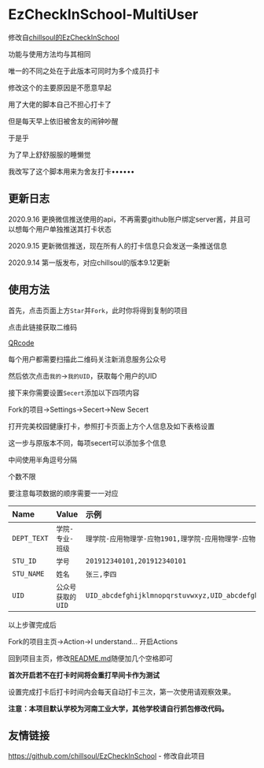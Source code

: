 # EzCheckInSchool-MultiUser
 
修改自[chillsoul的EzCheckInSchool](https://github.com/chillsoul/EzCheckInSchool)
 
功能与使用方法均与其相同

唯一的不同之处在于此版本可同时为多个成员打卡

修改这个的主要原因是不愿意早起

用了大佬的脚本自己不担心打卡了 

但是每天早上依旧被舍友的闹钟吵醒

于是乎

为了早上舒舒服服的睡懒觉

我改写了这个脚本用来为舍友打卡••••••

## 更新日志

2020.9.16  更换微信推送使用的api，不再需要github账户绑定server酱，并且可以想每个用户单独推送其打卡状态

2020.9.15  更新微信推送，现在所有人的打卡信息只会发送一条推送信息

2020.9.14  第一版发布，对应chillsoul的版本9.12更新

## 使用方法  

首先，点击页面上方`Star`并`Fork`，此时你将得到复制的项目

点击此链接获取二维码

[QRcode](http://wxpusher.zjiecode.com/api/qrcode/1men6ZnAtqckyldYHDbYfOKSsqcxxhXtu6nXChdP9iybdir048fJ1VxU0W5Kwlgo.jpg)

每个用户都需要扫描此二维码关注新消息服务公众号

然后依次点击`我的`->`我的UID`，获取每个用户的UID

接下来你需要设置`Secert`添加以下四项内容 

Fork的项目->Settings->Secert->New Secert

打开完美校园健康打卡，参照打卡页面上方个人信息及如下表格设置

这一步与原版本不同，每项secert可以添加多个信息

中间使用半角逗号分隔

个数不限

要注意每项数据的顺序需要一一对应

|Name|Value|示例|
| :-----| :---- | :---- |
|`DEPT_TEXT`|`学院-专业-班级`|`理学院-应用物理学-应物1901,理学院-应用物理学-应物1901`|
|`STU_ID`|`学号`|`201912340101,201912340101`|
|`STU_NAME`|`姓名`|`张三,李四`|
|`UID`|`公众号获取的UID`|`UID_abcdefghijklmnopqrstuvwxyz,UID_abcdefghijklmnopqrstuvwxyz`| 

以上步骤完成后

Fork的项目主页->Action->I understand... 开启Actions

回到项目主页，修改[README.md](/README.md)随便加几个空格即可

**首次开启若不在打卡时间将会重打早间卡作为测试**

设置完成打卡后打卡时间内会每天自动打卡三次，第一次使用请观察效果。

**注意：本项目默认学校为河南工业大学，其他学校请自行抓包修改代码。**



## 友情链接

https://github.com/chillsoul/EzCheckInSchool - 修改自此项目



